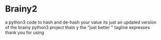 # Brainy2
a python3 code to hash and de-hash your value its just an updated version of the brainy python3 project
thats y the "just better " tagline expresses 
thank you for using
